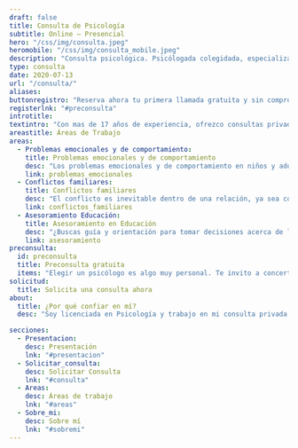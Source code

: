 ```yaml
---
draft: false
title: Consulta de Psicología
subtitle: Online — Presencial
hero: "/css/img/consulta.jpeg"
heromobile: "/css/img/consulta_mobile.jpeg"
description: "Consulta psicológica. Psicólogada colegidada, especializada en infantil y enfoque en crianza respetuosa. Sesiones online y presenciales. Amplia experiencia y referencias"
type: consulta
date: 2020-07-13
url: "/consulta/"
aliases:
buttonregistro: "Reserva ahora tu primera llamada gratuita y sin compromiso"
registerlnk: "#preconsulta"
introtitle: 
textintro: "Con mas de 17 años de experiencia, ofrezco consultas privadas a padres para ayudarles a mejorar la relación con sus hijos, afrontar conflictos, y resolver los problemas de comportamiento más comunes.<br><br>También ofrezco orientación a educadores, psicólogos, y otros profesionales que quieran trabajar con el enfoque de Aware Parenting.<br><br>Mi trabajo en consulta tiene dos objetivos: <strong>resolver problemas y dotar al cliente de autonomía</strong>. Trabajo codo con codo con mis clientes para comprender el origen de los problemas con los que acuden a consulta y así poder ayudarles a desarrollar los recursos necesarios para resolverlos de manera eficaz y prevenir que vuelvan a ocurrir.<br><br>Los comportamientos problemáticos son inseparables de las particularidades de cada persona (su personalidad, temperamento, sensibilidad, recursos, etc.), pero también de las relaciones y los contextos en los que ocurren. Por lo tanto, para encontrar la mejor solución, es vital comprender de manera integral cuales son sus causas subyacentes.<br><br>Una fuente común de sufrimiento y conflicto es la insatisfacción de las necesidades más básicas. Un estilo de vida estresante y hábitos poco saludables nos predisponen para la enfermedad y el trauma. Por esta razón, otra de las piedras angulares de mi enfoque es la gestión saludable del estrés y las emociones, la creación de hábitos saludables y el desarrollo de resiliencia.<br><br>La calidad de los vínculos que establecemos con los demás, especialmente con familia y amigos, son fuente de seguridad y autoestima. Para poder entablar relaciones de confianza e intimidad, necesitamos poner cuidado en cómo usamos nuestro poder de cara a los demás, especialmente con los niños. La disciplina sin castigos ni recompensas, basada en la colaboración, el respeto y la responsabilidad, nos ayuda a afrontar conflictos y tomar decisiones, al tiempo que fortalecemos nuestras relaciones. También es el mejor legado que podemos dejar a nuestros hijos, que aprenden con nuestro ejemplo."
areastitle: Áreas de Trabajo
areas:
  - Problemas emocionales y de comportamiento:
    title: Problemas emocionales y de comportamiento
    desc: "Los problemas emocionales y de comportamiento en niños y adolescentes están íntimamente relacionados con las necesidades particulares de su momento evolutivo y la relación de estas con los contextos en los que viven, principalmente en casa y en la escuela, y en el caso de los adolescentes, en su grupo de iguales.<br><br>Con frecuencia, el mal humor, la irritabilidad y la agresividad son síntomas de que existe un problema. Cuando los niños pegan, insultan, dicen “no” a todo, y/o su comportamiento es inaceptable, están necesitando la ayuda de los adultos más que nunca. Por eso es vital saber identificar el problema y también sus causas. El rango puede ser muy variado: problemas de ansiedad, estrés, miedos y fobias, mal comportamiento en casa o en la escuela, agresividad, etc.<br><br>Nadie como los padres puede ayudar a los niños. La relación entre padres e hijos es el vehículo perfecto para desplegar todos los cuidados y estrategias para ayudar a los niños a resolver lo que no está funcionando. Mi trabajo consiste en guiar los padres para que sepan exactamente cómo hacerlo."
    link: problemas_emocionales
  - Conflictos familiares:
    title: Conflictos familiares
    desc: "El conflicto es inevitable dentro de una relación, ya sea con tu pareja, tus hijos o tus amigos. Los conflictos son una oportunidad fantástica para estrechar lazos y mejorar la convivencia. Afrontarlos de manera adecuada nos permite ir poniendo al día la relación. Sin embargo, a menudo son también fuente de sufrimiento, tensión y agresividad. Cuando no sabemos cómo sacar provecho del conflicto, corremos el riesgo de distanciarnos de aquellos a quienes queremos y dañar nuestra relación, en ocasiones de manera irreversible. La clave está en entender el origen del conflicto y poner en marcha un proceso de resolución que fomente la colaboración para encontrar soluciones que funcionen para todos.<br><br>Si tienes conflictos con tus hijos que no parecen tener solución, la relación con tu pareja es cada vez más tensa y/o distante, tenéis discusiones tremendas por cosas aparentemente insignificantes, no sabes cómo ayudar a tus hijos cuando se pelean, buscas a alguien que medie en un conflicto u os ayude a tomar decisiones, ponte en contacto conmigo y te ayudaré a encontrar una solución que funcione para todos."
    link: conflictos_familiares
  - Asesoramiento Educación:
    title: Asesoramiento en Educación
    desc: "¿Buscas guía y orientación para tomar decisiones acerca de la educación de tus hijos? ¿Quieres educar de una manera más consciente, sin usar castigos ni recompensas, fortaleciendo vuestra relación familiar y fomentando una convivencia tranquila, segura y flexible? ¿Y también quieres que en vuestra casa todos puedan expresarse tal como son y que colaboren para solucionar los conflictos y convivir en armonía?.<br><br>A lo mejor buscas asesoramiento a la hora de afrontar algunas situaciones concretas. Algunos ejemplos pueden ser el uso de pantallas, cómo acompañar a los hijos durante el proceso de divorcio o el nacimiento de un hermano, cómo enfocar la relación con la comida, la mejor manera de crear hábitos, etc.<br><br>O quizás tu pareja y tú no os ponéis de acuerdo y tenéis formas diferentes de pensar respecto a la educación de vuestros hijos. Buscáis información, ayuda y una perspectiva diferente para entender vuestras discrepancias y encontrar cómo resolverlas."
    link: asesoramiento
preconsulta:
  id: preconsulta
  title: Preconsulta gratuita
  items: "Elegir un psicólogo es algo muy personal. Te invito a concertar una primera llamada para que me cuentes tu problema, despejes tus dudas y decidamos cómo podemos abordarlo.<br><br>Selecciona una hora del calendario y me pondré en contacto contigo."
solicitud:
  title: Solicita una consulta ahora
about:
  title: ¿Por qué confiar en mí?
  desc: "Soy licenciada en Psicología y trabajo en mi consulta privada desde 2003. Debido a mi movilidad geográfica y a la especialización de mi enfoque, desde 2014 realizo gran parte de las sesiones online, y mi modo de trabajo está muy adaptado a este medio.<br><br>Puedes conocer [más detalles sobre mi formación y experiencia en mi biografía](/about/)."

secciones:
  - Presentacion:
    desc: Presentación
    lnk: "#presentacion"
  - Solicitar_consulta:
    desc: Solicitar Consulta
    lnk: "#consulta"
  - Areas:
    desc: Áreas de trabajo
    lnk: "#areas"
  - Sobre_mi:
    desc: Sobre mí
    lnk: "#sobremi"
---
```

